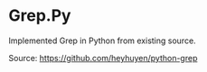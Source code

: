 # Grep.Py

Implemented Grep in Python from existing source. 

Source: https://github.com/heyhuyen/python-grep

